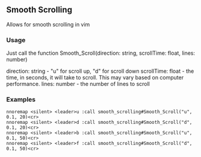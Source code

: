 ##  Smooth Scrolling

Allows for smooth scrolling in vim


### Usage

Just call the function Smooth_Scroll(direction: string, scrollTime: float, lines: number)

direction: string - "u" for scroll up, "d" for scroll down
scrollTime: float - the time, in seconds, it will take to scroll. This may vary based on computer performance.
lines: number - the number of lines to scroll


### Examples
```
nnoremap <silent> <leader>u :call smooth_scrolling#Smooth_Scroll("u", 0.1, 20)<cr>
nnoremap <silent> <leader>d :call smooth_scrolling#Smooth_Scroll("d", 0.1, 20)<cr>
nnoremap <silent> <leader>b :call smooth_scrolling#Smooth_Scroll("u", 0.1, 50)<cr>
nnoremap <silent> <leader>f :call smooth_scrolling#Smooth_Scroll("d", 0.1, 50)<cr>
```
